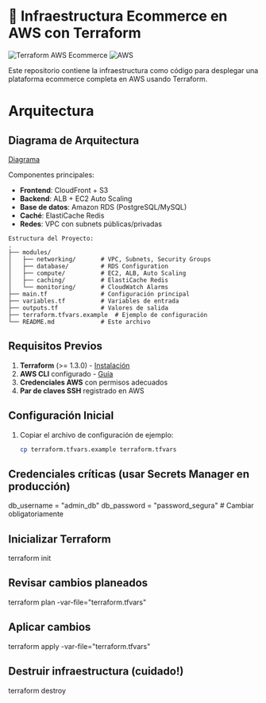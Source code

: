 # 🛒 Infraestructura Ecommerce en AWS con Terraform

![Terraform AWS Ecommerce](https://img.shields.io/badge/terraform-1.3%2B-blue)
![AWS](https://img.shields.io/badge/AWS-EC2%2C%20RDS%2C%20ElastiCache-orange)

Este repositorio contiene la infraestructura como código para desplegar una plataforma ecommerce completa en AWS usando Terraform.

#  Arquitectura

## Diagrama de Arquitectura

[Diagrama](https://www.mermaidchart.com/app/projects/2ac29c38-3f8d-4956-9fa0-5d1e795ef661/diagrams/4c40fc28-56b9-444c-9580-70e406c8bd20/version/v0.1/edit)

Componentes principales:
- **Frontend**: CloudFront + S3
- **Backend**: ALB + EC2 Auto Scaling
- **Base de datos**: Amazon RDS (PostgreSQL/MySQL)
- **Caché**: ElastiCache Redis
- **Redes**: VPC con subnets públicas/privadas


```
Estructura del Proyecto:
.
├── modules/
│   ├── networking/       # VPC, Subnets, Security Groups
│   ├── database/         # RDS Configuration
│   ├── compute/          # EC2, ALB, Auto Scaling
│   ├── caching/          # ElastiCache Redis
│   └── monitoring/       # CloudWatch Alarms
├── main.tf               # Configuración principal
├── variables.tf          # Variables de entrada
├── outputs.tf            # Valores de salida
├── terraform.tfvars.example  # Ejemplo de configuración
└── README.md             # Este archivo
```


## Requisitos Previos
1. **Terraform** (>= 1.3.0) - [Instalación](https://learn.hashicorp.com/tutorials/terraform/install-cli)
2. **AWS CLI** configurado - [Guía](https://docs.aws.amazon.com/cli/latest/userguide/cli-configure-quickstart.html)
3. **Credenciales AWS** con permisos adecuados
4. **Par de claves SSH** registrado en AWS

##  Configuración Inicial

1. Copiar el archivo de configuración de ejemplo:
   ```bash
   cp terraform.tfvars.example terraform.tfvars

## Credenciales críticas (usar Secrets Manager en producción)
db_username = "admin_db"
db_password = "password_segura" # Cambiar obligatoriamente

## Inicializar Terraform
terraform init

## Revisar cambios planeados
terraform plan -var-file="terraform.tfvars"

## Aplicar cambios
terraform apply -var-file="terraform.tfvars"

## Destruir infraestructura (cuidado!)
terraform destroy
   
